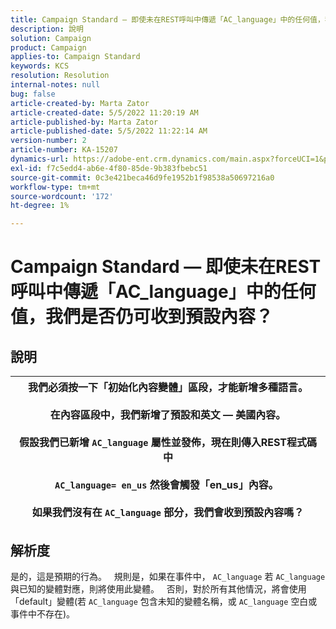 ```yaml
---
title: Campaign Standard — 即使未在REST呼叫中傳遞「AC_language」中的任何值，我們是否仍可收到預設內容？
description: 說明
solution: Campaign
product: Campaign
applies-to: Campaign Standard
keywords: KCS
resolution: Resolution
internal-notes: null
bug: false
article-created-by: Marta Zator
article-created-date: 5/5/2022 11:20:19 AM
article-published-by: Marta Zator
article-published-date: 5/5/2022 11:22:14 AM
version-number: 2
article-number: KA-15207
dynamics-url: https://adobe-ent.crm.dynamics.com/main.aspx?forceUCI=1&pagetype=entityrecord&etn=knowledgearticle&id=64ef1f53-65cc-ec11-a7b5-6045bd00dbbc
exl-id: f7c5edd4-ab6e-4f80-85de-9b383fbebc51
source-git-commit: 0c3e421beca46d9fe1952b1f98538a50697216a0
workflow-type: tm+mt
source-wordcount: '172'
ht-degree: 1%

---
```


# Campaign Standard — 即使未在REST呼叫中傳遞「AC_language」中的任何值，我們是否仍可收到預設內容？

## 說明



| 我們必須按一下「初始化內容變體」區段，才能新增多種語言。<br>   <br>  在內容區段中，我們新增了預設和英文 — 美國內容。<br>   <br>  假設我們已新增 `AC_language` 屬性並發佈，現在則傳入REST程式碼中<br><br>  `AC_language= en_us` 然後會觸發「en_us」內容。 <br><br>  如果我們沒有在 `AC_language` 部分，我們會收到預設內容嗎？ |
| --- |



## 解析度


是的，這是預期的行為。
 
規則是，如果在事件中， `AC_language` 若 `AC_language` 與已知的變體對應，則將使用此變體。
 
否則，對於所有其他情況，將會使用「default」變體(若 `AC_language` 包含未知的變體名稱，或 `AC_language` 空白或事件中不存在)。
